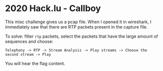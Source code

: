 # 2020 Hack.lu - Callboy

This misc challenge gives us a pcap file. When I opened it in wireshark, I immediately saw that there are RTP packets present in the capture file.

To solve: filter `rtp` packets, select the packets that have the large amount of sequences and choose:
```
Telephony -> RTP -> Stream Analysis -> Play streams -> Choose the second stream -> Play
```

You will hear the flag content.

